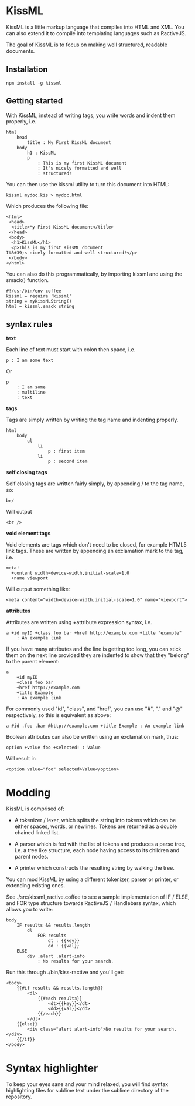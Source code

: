 KissML
======

KissML is a little markup language that compiles into HTML and XML. You can also extend it to compile into templating languages such as RactiveJS.

The goal of KissML is to focus on making well structured, readable documents.


Installation
------------

	npm install -g kissml


Getting started
---------------

With KissML, instead of writing tags, you write words and indent them properly, i.e.

	html
		head
			title : My First KissML document
		body
			h1 : KissML
			p
				: This is my first KissML document
				: It's nicely formatted and well
				: structured!

You can then use the kissml utility to turn this document into HTML:

	kissml mydoc.kis > mydoc.html

Which produces the following file:

	<html>
	 <head>
	  <title>My First KissML document</title>
	 </head>
	 <body>
	  <h1>KissML</h1>
	  <p>This is my first KissML document
	It&#39;s nicely formatted and well structured!</p>
	 </body>
	</html>


You can also do this programmatically, by importing kissml and using the smack() function.

	#!/usr/bin/env coffee
	kissml = require 'kissml'
	string = myKissMLString()
	html = kissml.smack string


syntax rules
------------


**text**

Each line of text must start with colon then space, i.e.

	p : I am some text

Or

	p
		: I am some
		: multiline
		: text


**tags**

Tags are simply written by writing the tag name and indenting properly.

	html
		body
			ul
				li
					p : first item
				li
					p : second item


**self closing tags**

Self closing tags are written fairly simply, by appending / to the tag name, so:

	br/

Will output

	<br />


**void element tags**

Void elements are tags which don't need to be closed, for example HTML5 link tags. These are written by appending an exclamation mark to the tag, i.e.

	meta!
	  +content width=device-width,initial-scale=1.0
	  +name viewport

Will output something like:

	<meta content="width=device-width,initial-scale=1.0" name="viewport">


**attributes**

Attributes are written using +attribute expression syntax, i.e.

	a +id myID +class foo bar +href http://example.com +title "example"
		: An example link

If you have many attributes and the line is getting too long, you can stick them on the next line provided they are indented to show that they "belong" to the parent element:

	a
		+id myID
		+class foo bar
		+href http://example.com
		+title Example
		: An example link

For commonly used "id", "class", and "href", you can use "#", "." and "@" respectively, so this is equivalent as above:
	
	a #id .foo .bar @http://example.com +title Example : An example link

Boolean attributes can also be written using an exclamation mark, thus:

	option +value foo +selected! : Value
	
Will result in

	<option value="foo" selected>Value</option>

Modding
========

KissML is comprised of:

* A tokenizer / lexer, which splits the string into tokens which can be either spaces, words, or newlines. Tokens are returned as a double chained linked list.

* A parser which is fed with the list of tokens and produces a parse tree, i.e. a tree like structure, each node having access to its children and parent nodes.

* A printer which constructs the resulting string by walking the tree.

You can mod KissML by using a different tokenizer, parser or printer, or extending existing ones.

See ./src/kissml_ractive.coffee to see a sample implementation of IF / ELSE, and FOR type structure towards RactiveJS / Handlebars syntax, which allows you to write:

	body
		IF results && results.length
			dl
				FOR results
					dt : {{key}}
					dd : {{val}}
		ELSE
			div .alert .alert-info
				: No results for your search.

Run this through ./bin/kiss-ractive and you'll get:

	<body>
		{{#if results && results.length}}
			<dl>
				{{#each results}}
					<dt>{{key}}</dt>
					<dd>{{val}}</dd>
				{{/each}}
			</dl>
		{{else}}
			<div class="alert alert-info">No results for your search.</div>
		{{/if}}
	</body>

Syntax highlighter
===============

To keep your eyes sane and your mind relaxed, you will find syntax highlighting files for sublime text under the sublime directory of the repository.